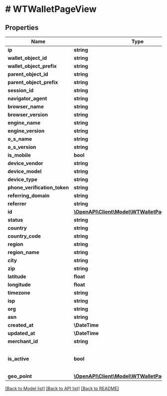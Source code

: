 # # WTWalletPageView

## Properties

Name | Type | Description | Notes
------------ | ------------- | ------------- | -------------
**ip** | **string** |  |
**wallet_object_id** | **string** |  |
**wallet_object_prefix** | **string** |  |
**parent_object_id** | **string** |  |
**parent_object_prefix** | **string** |  |
**session_id** | **string** |  |
**navigator_agent** | **string** |  |
**browser_name** | **string** |  |
**browser_version** | **string** |  |
**engine_name** | **string** |  |
**engine_version** | **string** |  |
**o_s_name** | **string** |  |
**o_s_version** | **string** |  |
**is_mobile** | **bool** |  |
**device_vendor** | **string** |  |
**device_model** | **string** |  |
**device_type** | **string** |  |
**phone_verification_token** | **string** |  |
**referring_domain** | **string** |  | [optional]
**referrer** | **string** |  | [optional]
**id** | [**\OpenAPI\Client\Model\WTWalletPageViewId**](WTWalletPageViewId.md) |  |
**status** | **string** |  |
**country** | **string** |  |
**country_code** | **string** |  |
**region** | **string** |  |
**region_name** | **string** |  |
**city** | **string** |  |
**zip** | **string** |  |
**latitude** | **float** |  |
**longitude** | **float** |  |
**timezone** | **string** |  |
**isp** | **string** |  |
**org** | **string** |  |
**asn** | **string** |  |
**created_at** | **\DateTime** |  |
**updated_at** | **\DateTime** |  |
**merchant_id** | **string** |  |
**is_active** | **bool** | Denotes if this resource is active |
**geo_point** | [**\OpenAPI\Client\Model\WTWalletPageViewGeoPoint**](WTWalletPageViewGeoPoint.md) |  |

[[Back to Model list]](../../README.md#models) [[Back to API list]](../../README.md#endpoints) [[Back to README]](../../README.md)
